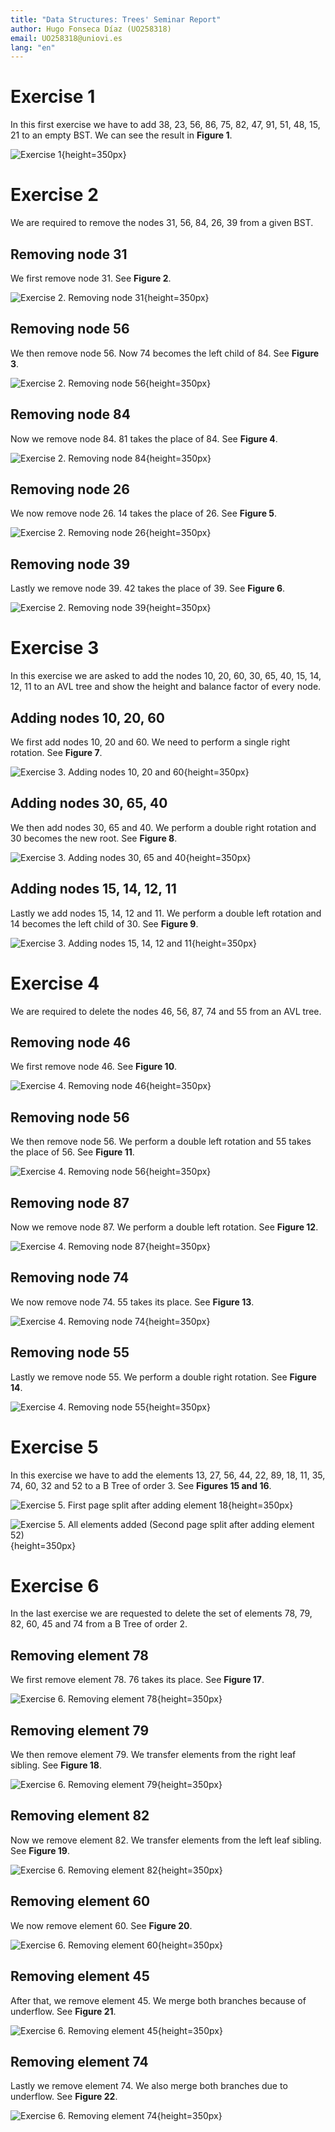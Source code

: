 ```yaml
---
title: "Data Structures: Trees' Seminar Report"
author: Hugo Fonseca Díaz (UO258318)
email: UO258318@uniovi.es
lang: "en"
---
```

# Exercise 1

In this first exercise we have to add 38, 23, 56, 86, 75, 82, 47, 91, 51, 48, 15, 21 to an empty BST. We can see the result in **Figure 1**.

![Exercise 1](multimedia/trees-1.png){height=350px}



# Exercise 2

We are required to remove the nodes 31, 56, 84, 26, 39 from a given BST.

## Removing node 31

We first remove node 31. See **Figure 2**.

![Exercise 2. Removing node 31](multimedia/trees-2-1.png){height=350px}

## Removing node 56

We then remove node 56. Now 74 becomes the left child of 84. See **Figure 3**.

![Exercise 2. Removing node 56](multimedia/trees-2-2.png){height=350px}

## Removing node 84

Now we remove node 84. 81 takes the place of 84. See **Figure 4**.

![Exercise 2. Removing node 84](multimedia/trees-2-3.png){height=350px}

## Removing node 26

We now remove node 26. 14 takes the place of 26. See **Figure 5**.

![Exercise 2. Removing node 26](multimedia/trees-2-4.png){height=350px}

## Removing node 39

Lastly we remove node 39. 42 takes the place of 39. See **Figure 6**.

![Exercise 2. Removing node 39](multimedia/trees-2-5.png){height=350px}



# Exercise 3

In this exercise we are asked to add the nodes 10, 20, 60, 30, 65, 40, 15, 14, 12, 11 to an AVL tree and show the height and balance factor of every node.

## Adding nodes 10, 20, 60

We first add nodes 10, 20 and 60. We need to perform a single right rotation. See **Figure 7**.

![Exercise 3. Adding nodes 10, 20 and 60](multimedia/trees-3-1.png){height=350px}

## Adding nodes 30, 65, 40

We then add nodes 30, 65 and 40. We perform a double right rotation and 30 becomes the new root. See **Figure 8**.

![Exercise 3. Adding nodes 30, 65 and 40](multimedia/trees-3-2.png){height=350px}

## Adding nodes 15, 14, 12, 11

Lastly we add nodes 15, 14, 12 and 11. We perform a double left rotation and 14 becomes the left child of 30. See **Figure 9**.

![Exercise 3. Adding nodes 15, 14, 12 and 11](multimedia/trees-3-3.png){height=350px}



# Exercise 4

We are required to delete the nodes 46, 56, 87, 74 and 55 from an AVL tree.

## Removing node 46

We first remove node 46. See **Figure 10**.

![Exercise 4. Removing node 46](multimedia/trees-4-1.png){height=350px}

## Removing node 56

We then remove node 56. We perform a double left rotation and 55 takes the place of 56. See **Figure 11**.

![Exercise 4. Removing node 56](multimedia/trees-4-2.png){height=350px}

## Removing node 87

Now we remove node 87. We perform a double left rotation. See **Figure 12**.

![Exercise 4. Removing node 87](multimedia/trees-4-3.png){height=350px}

## Removing node 74

We now remove node 74. 55 takes its place. See **Figure 13**.

![Exercise 4. Removing node 74](multimedia/trees-4-4.png){height=350px}

## Removing node 55

Lastly we remove node 55. We perform a double right rotation. See **Figure 14**.

![Exercise 4. Removing node 55](multimedia/trees-4-5.png){height=350px}



# Exercise 5

In this exercise we have to add the elements 13, 27, 56, 44, 22, 89, 18, 11, 35, 74, 60, 32 and 52 to a B Tree of order 3. See **Figures 15 and 16**.

![Exercise 5. First page split after adding element 18](multimedia/trees-5-1.png){height=350px}

![Exercise 5. All elements added (Second page split after adding element 52)](multimedia/trees-5-2.png){height=350px}



# Exercise 6

In the last exercise we are requested to delete the set of elements 78, 79, 82, 60, 45 and 74 from a B Tree of order 2.

## Removing element 78

We first remove element 78. 76 takes its place. See **Figure 17**.

![Exercise 6. Removing element 78](multimedia/trees-6-1.png){height=350px}

## Removing element 79

We then remove element 79. We transfer elements from the right leaf sibling. See **Figure 18**.

![Exercise 6. Removing element 79](multimedia/trees-6-2.png){height=350px}

## Removing element 82

Now we remove element 82. We transfer elements from the left leaf sibling. See **Figure 19**.

![Exercise 6. Removing element 82](multimedia/trees-6-3.png){height=350px}

## Removing element 60

We now remove element 60. See **Figure 20**.

![Exercise 6. Removing element 60](multimedia/trees-6-4.png){height=350px}

## Removing element 45

After that, we remove element 45. We merge both branches because of underflow. See **Figure 21**.

![Exercise 6. Removing element 45](multimedia/trees-6-5.png){height=350px}

## Removing element 74

Lastly we remove element 74. We also merge both branches due to underflow. See **Figure 22**.

![Exercise 6. Removing element 74](multimedia/trees-6-6.png){height=350px}




